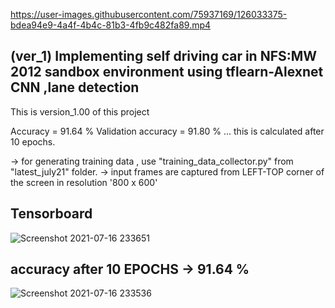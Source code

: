 

https://user-images.githubusercontent.com/75937169/126033375-bdea94e9-4a4f-4b4c-81b3-4fb9c482fa89.mp4

## (ver_1) Implementing self driving car in NFS:MW 2012 sandbox environment using tflearn-Alexnet CNN ,lane detection

This is version_1.00 of this project

Accuracy = 91.64 %
Validation accuracy = 91.80 %
  ... this is calculated after 10 epochs.

-> for generating training data , use "training_data_collector.py"  from  "latest_july21" folder.
-> input frames are captured from LEFT-TOP corner of the screen in resolution '800 x 600'

## Tensorboard 
![Screenshot 2021-07-16 233651](https://user-images.githubusercontent.com/75937169/125998266-ccf086b8-2776-4f7a-bf14-f0cfd4d2ea91.png)

## accuracy after 10 EPOCHS -> 91.64 %
![Screenshot 2021-07-16 233536](https://user-images.githubusercontent.com/75937169/125998271-c90b5f74-ab9c-415e-982d-16641b29f9c5.png)
